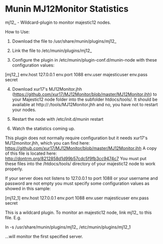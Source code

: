 Munin MJ12Monitor Statistics
============================

mj12_ - Wildcard-plugin to monitor majestic12 nodes.

How to Use:

1. Download the file to /usr/share/munin/plugins/mj12_

2. Link the file to /etc/munin/plugins/mj12_<ID or randomic numbers>

3. Configure the plugin in /etc/munin/plugin-conf.d/munin-node with these configuration values:

[mj12_<ID or randomic numbers>]
env.host 127.0.0.1
env.port 1088
env.user majesticuser
env.pass secret

4. Download xur17's MJ12Monitor.jhh (https://github.com/xur17/MJ12Monitor/blob/master/MJ12Monitor.jhh) to your Majestic12 node folder into the subfolder htdocs/tools/. It should be available at http://<ip>:<port>/tools/MJ12Monitor.jhh and no, you have not to restart your nodes.

5. Restart the node with /etc/init.d/munin restart

6. Watch the statistics coming up.

This plugin does not normally require configuration but it needs
xur17's MJ12monitor.jhh, which you can find here:
https://github.com/xur17/MJ12Monitor/blob/master/MJ12Monitor.jhh
A copy of this file is located here:
http://dontrm.org/8212858d1d99b57cdc5f9fb3cc9474c7
You must put these files into the /htdocs/tools/ directory of your
majestic12 node to work properly.

If your server does not listens to 127.0.0.1 to port 1088 or your
username and password are not empty you must specify some
configuration values as showed in this sample:

  [mj12_1]
    env.host 127.0.0.1
    env.port 1088
    env.user majesticuser
    env.pass secret

This is a wildcard plugin. To monitor an majestic12 node, link mj12_
to this file. E.g.

  ln -s /usr/share/munin/plugins/mj12_ /etc/munin/plugins/mj12_1

...will monitor the first specified server.
